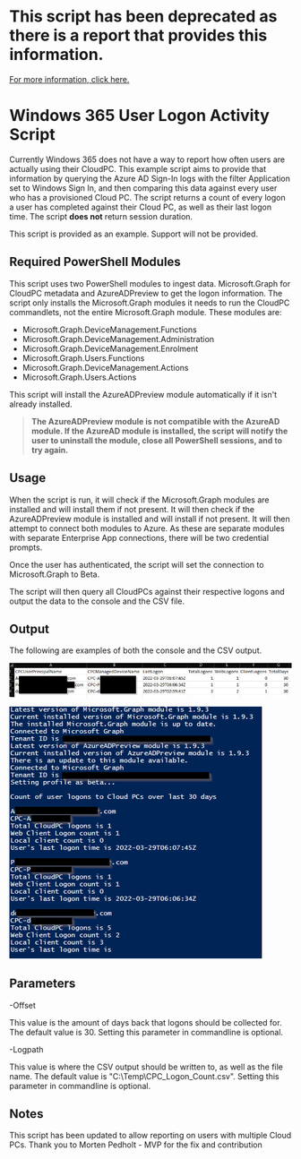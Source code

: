 # This script has been deprecated as there is a report that provides this information. 
[For more information, click here.](https://learn.microsoft.com/en-us/windows-365/enterprise/report-cloud-pc-utilization)

# Windows 365 User Logon Activity Script
Currently Windows 365 does not have a way to report how often users are actually using their CloudPC. This example script aims to provide that information by querying the Azure AD Sign-In logs with the filter Application set to Windows Sign In, and then comparing this data against every user who has a provisioned Cloud PC. The script returns a count of every logon a user has completed against their Cloud PC, as well as their last logon time. The script **does not** return session duration.

This script is provided as an example. Support will not be provided. 

## Required PowerShell Modules

This script uses two PowerShell modules to ingest data. Microsoft.Graph for CloudPC metadata and AzureADPreview to get the logon information. The script only installs the Microsoft.Graph modules it needs to run the CloudPC commandlets, not the entire Microsoft.Graph module. These modules are:

- Microsoft.Graph.DeviceManagement.Functions
- Microsoft.Graph.DeviceManagement.Administration
- Microsoft.Graph.DeviceManagement.Enrolment
- Microsoft.Graph.Users.Functions
- Microsoft.Graph.DeviceManagement.Actions
- Microsoft.Graph.Users.Actions

This script will install the AzureADPreview module automatically if it isn't already installed. 

> **The AzureADPreview module is not compatible with the AzureAD module. If the AzureAD module is installed, the script will notify the user to uninstall the module, close all PowerShell sessions, and to try again.**

## Usage

When the script is run, it will check if the Microsoft.Graph modules are installed and will install them if not present. It will then check if the AzureADPreview module is installed and will install if not present. It will then attempt to connect both modules to Azure. As these are separate modules with separate Enterprise App connections, there will be two credential prompts.

Once the user has authenticated, the script will set the connection to Microsoft.Graph to Beta.

The script will then query all CloudPCs against their respective logons and output the data to the console and the CSV file.

## Output
The following are examples of both the console and the CSV output.

![CSV Output Example](CSV_Example.png)

![Console Output Example](console_example.png)

## Parameters

-Offset

This value is the amount of days back that logons should be collected for. The default value is 30. Setting this parameter in commandline is optional.

-Logpath

This value is where the CSV output should be written to, as well as the file name. The default value is "C:\Temp\CPC_Logon_Count.csv". Setting this parameter in commandline is optional.

## Notes

This script has been updated to allow reporting on users with multiple Cloud PCs. Thank you to Morten Pedholt - MVP for the fix and contribution